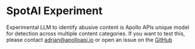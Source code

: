 # SpotAI Experiment

Experimental LLM to identify abusive content is Apollo APIs unique model for detection across multiple content categories. If you want to test this, please contact adrian@apolloapi.io or open an issue on the [GitHub](https://github.com/apolloapi/spot-experiement/issues)
